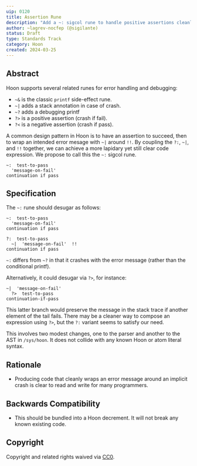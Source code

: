 ```yaml
---
uip: 0120
title: Assertion Rune
description: "Add a ~: sigcol rune to handle positive assertions cleanly"
author: ~lagrev-nocfep (@sigilante)
status: Draft
type: Standards Track
category: Hoon
created: 2024-03-25
---
```


## Abstract

Hoon supports several related runes for error handling and debugging:

- `~&` is the classic `printf` side-effect rune.
- `~|` adds a stack annotation in case of crash.
- `~?` adds a debugging printf
- `?>` is a positive assertion (crash if fail).
- `?<` is a negative assertion (crash if pass).

A common design pattern in Hoon is to have an assertion to succeed, then to wrap
an intended error mesage with `~|` around `!!`.  By coupling the `?:`, `~|`, and
`!!` together, we can achieve a more lapidary yet still clear code expression.
We propose to call this the `~:` sigcol rune.

```
~:  test-to-pass
  'message-on-fail'
continuation if pass
```

## Specification

The `~:` rune should desugar as follows:

```
~:  test-to-pass
  'message-on-fail'
continuation if pass
```

```
?:  test-to-pass
  ~|  'message-on-fail'  !!
continuation if pass
```

`~:` differs from `~?` in that it crashes with the error message (rather than the
conditional printf).

Alternatively, it could desugar via `?>`, for instance:

```
~|  'message-on-fail'
  ?>  test-to-pass
continuation-if-pass
```

This latter branch would preserve the message in the stack trace if another element
of the tail fails.  There may be a cleaner way to compose an expression using `?>`,
but the `?:` variant seems to satisfy our need.

This involves two modest changes, one to the parser and another to the AST in
`/sys/hoon`.  It does not collide with any known Hoon or atom literal syntax.

## Rationale

- Producing code that cleanly wraps an error message around an implicit crash is
  clear to read and write for many programmers.

## Backwards Compatibility

- This should be bundled into a Hoon decrement.  It will not break any known
  existing code.

## Copyright

Copyright and related rights waived via [CC0](../LICENSE.md).
